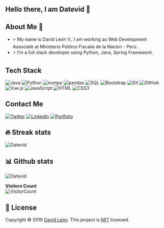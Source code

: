   ## Hello there, I am Datevid 👋
<!--![Datevid](https://media-exp1.licdn.com/dms/image/C4E16AQGy6860rZEzGA/profile-displaybackgroundimage-shrink_200_800/0/1630907675362?e=1665014400&v=beta&t=C1Xh-y9FB9UqI8SrqwuaPH9XuYZ5vLwWRPf1iGJHXEU)-->
  
  
  ## About Me 🧒
  
* ⚡ My name is David León V., I am working as Web Development Associate at Ministerio Público Fiscalía de la Nacion - Perú.
* ⚡ I’m a full stack developer using Python, Java, Spring Framework.

## Tech Stack 


![Java](https://custom-icon-badges.herokuapp.com/badge/Java-E34F26.svg?style=for-the-badge&logo=java&logoColor=white)
![Python](https://img.shields.io/badge/Python-FFD43B?style=for-the-badge&logo=python&logoColor=blue)
![numpy](https://img.shields.io/badge/Numpy-777BB4?style=for-the-badge&logo=numpy&logoColor=white)
![pandas](https://img.shields.io/badge/Pandas-2C2D72?style=for-the-badge&logo=pandas&logoColor=white)
![SQL](https://custom-icon-badges.herokuapp.com/badge/SQL-025E8C.svg?style=for-the-badge&logo=database&logoColor=white)
![Bootstrap](https://img.shields.io/badge/Bootstrap-563D7C?style=for-the-badge&logo=bootstrap&logoColor=white)
![Git](https://img.shields.io/badge/git-%23F05033.svg?style=for-the-badge&logo=git&logoColor=white)
![GitHub](https://img.shields.io/badge/GitHub-100000?style=for-the-badge&logo=github&logoColor=white)
![Vue.js](https://img.shields.io/badge/vuejs-%2335495e.svg?style=for-the-badge&logo=vuedotjs&logoColor=%234FC08D)
![JavaScript](https://img.shields.io/badge/JavaScript-323330?style=for-the-badge&logo=javascript&logoColor=F7DF1E)
![HTML](https://img.shields.io/badge/HTML5-E34F26?style=for-the-badge&logo=html5&logoColor=white)
![CSS3](https://img.shields.io/badge/CSS3-1572B6?style=for-the-badge&logo=css3&logoColor=white)



## Contact Me
[![Twitter](https://img.shields.io/badge/Twitter-1DA1F2?style=for-the-badge&logo=twitter&logoColor=white)](https://twitter.com/datevid)
[![LinkedIn](https://img.shields.io/badge/LinkedIn-0077B5?style=for-the-badge&logo=linkedin&logoColor=white)](https://www.linkedin.com/in/datevid/)
[![Portfolio](https://img.shields.io/badge/Portfolio-1DA1F2?style=for-the-badge&logo=website&logoColor=white)](https://datevid.net/)

## 🔥 Streak stats

<!--![Datevid](https://github-readme-streak-stats.herokuapp.com/?user=Datevid&theme=monokai-metallian&hide_border=true)-->
<!--![Datevid](https://github-readme-stats.vercel.app/api?username=Datevid&&show_icons=true&theme=radical)-->
![Datevid](https://github-readme-stats.vercel.app/api?username=Datevid&show_icons=true&theme=gotham)

## 📊 Github stats
![Datevid](https://denvercoder1-activity-graph.herokuapp.com/graph/?username=Datevid&bg_color=1F222F&color=F8D867&line=F85D7F&point=FFFFFF&hide_border=true)

**Visitors Count**  
![VisitorCount](https://profile-counter.glitch.me/{datevid}/count.svg)

## 📝 License

Copyright © 2019 [David León](https://github.com/datevid).
This project is [MIT](https://github.com/datevid) licensed.
<!---
datevid/datevid is a ✨ special ✨ repository because its `README.md` (this file) appears on your GitHub profile.
You can click the Preview link to take a look at your changes.
--->

